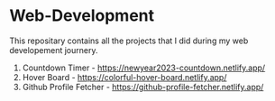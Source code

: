 # Web-Development

This repositary contains all the projects that I did during my web developement journery.
1. Countdown Timer - https://newyear2023-countdown.netlify.app/
2. Hover Board - https://colorful-hover-board.netlify.app/
3. Github Profile Fetcher - https://github-profile-fetcher.netlify.app/